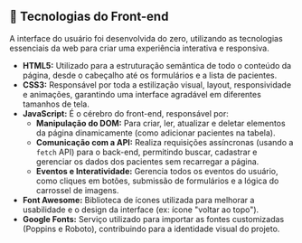 ## 🎨 Tecnologias do Front-end

A interface do usuário foi desenvolvida do zero, utilizando as tecnologias essenciais da web para criar uma experiência interativa e responsiva.

* **HTML5:** Utilizado para a estruturação semântica de todo o conteúdo da página, desde o cabeçalho até os formulários e a lista de pacientes.
* **CSS3:** Responsável por toda a estilização visual, layout, responsividade e animações, garantindo uma interface agradável em diferentes tamanhos de tela.
* **JavaScript:** É o cérebro do front-end, responsável por:
    * **Manipulação do DOM:** Para criar, ler, atualizar e deletar elementos da página dinamicamente (como adicionar pacientes na tabela).
    * **Comunicação com a API:** Realiza requisições assíncronas (usando a `fetch` API) para o back-end, permitindo buscar, cadastrar e gerenciar os dados dos pacientes sem recarregar a página.
    * **Eventos e Interatividade:** Gerencia todos os eventos do usuário, como cliques em botões, submissão de formulários e a lógica do carrossel de imagens.
* **Font Awesome:** Biblioteca de ícones utilizada para melhorar a usabilidade e o design da interface (ex: ícone "voltar ao topo").
* **Google Fonts:** Serviço utilizado para importar as fontes customizadas (Poppins e Roboto), contribuindo para a identidade visual do projeto.
